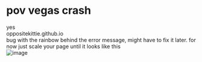 # pov vegas crash
yes
<br>
oppositekittie.github.io
<br>
bug with the rainbow behind the error message, might have to fix it later. for now just scale your page until it looks like this 
<br>
![image](https://user-images.githubusercontent.com/59198959/120588539-5aab7a00-c405-11eb-84db-8542a60da137.png)
